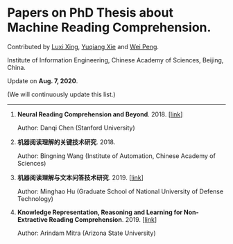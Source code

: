 # Papers on PhD Thesis about Machine Reading Comprehension.

<!-- A list of recent papers about **Knowledge-based Machine Reading Comprehension** (**KMRC**). -->

Contributed by [Luxi Xing](https://github.com/XingLuxi), [Yuqiang Xie](https://github.com/IndexFziQ) and [Wei Peng](https://github.com/a414351664).

Institute of Information Engineering, Chinese Academy of Sciences, Beijing, China. 

Update on **Aug. 7, 2020**.

(We will continuously update this list.)

----

1. **Neural Reading Comprehension and Beyond**. 2018. [[link](https://github.com/danqi/thesis)]

    Author: Danqi Chen (Stanford University)
    

1. **机器阅读理解的关键技术研究**. 2018.

    Author: Bingning Wang (Institute of Automation, Chinese Academy of Sciences)

1. **机器阅读理解与文本问答技术研究**. 2019. [[link](https://github.com/huminghao16/thesis)]

    Author: Minghao Hu (Graduate School of National University of Defense Technology)

1. **Knowledge Representation, Reasoning and Learning for Non-Extractive Reading Comprehension**. 2019. [[link](https://repository.asu.edu/items/55482)]

    Author: Arindam Mitra (Arizona State University)

